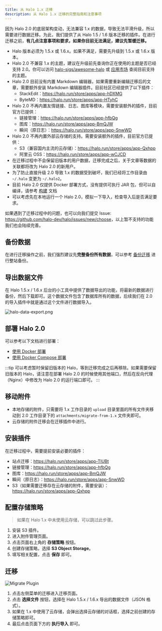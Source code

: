 ```yaml
---
title: 从 Halo 1.x 迁移
description: 从 Halo 1.x 迁移的完整指南和注意事项
---
```


因为 Halo 2.0 的底层架构变动，无法兼容 1.x 的数据，导致无法平滑升级，所以需要进行数据迁移。为此，我们提供了从 Halo 1.5 / 1.6 版本迁移的插件。在进行迁移之前，**有几点注意事项和要求，如果你目前无法满足，建议先暂缓迁移。**

- Halo 版本必须为 1.5.x 或 1.6.x。如果不满足，需要先升级到 1.5.x 或 1.6.x 版本。
- Halo 2.0 不兼容 1.x 的主题，建议在升级前先查询你正在使用的主题是否已经支持 2.0。你可以访问 [halo-sigs/awesome-halo](https://github.com/halo-sigs/awesome-halo) 或 [应用市场](https://halo.run/store/apps?type=THEME) 查阅目前支持的主题。
- Halo 2.0 目前没有内置 Markdown 编辑器，如果需要重新编辑迁移后的文章，需要额外安装 Markdown 编辑器插件。目前社区已经提供了以下插件：
  - StackEdit：<https://halo.run/store/apps/app-hDXMG>
  - ByteMD：<https://halo.run/store/apps/app-HTyhC>
- Halo 2.0 不再内置友情链接、日志、图库等模块，需要安装额外的插件，目前官方已提供：
  - 链接管理：<https://halo.run/store/apps/app-hfbQg>
  - 图库：<https://halo.run/store/apps/app-BmQJW>
  - 瞬间（原日志）：<https://halo.run/store/apps/app-SnwWD>
- Halo 2.0 不再内置外部云存储的支持。需要安装额外的插件，目前官方已提供：
  - S3（兼容国内主流的云存储）：<https://halo.run/store/apps/app-Qxhpp>
  - 阿里云 OSS：<https://halo.run/store/apps/app-wCJCD>
- 在迁移过程中不会保留旧版本的用户数据，迁移完成之后，关于文章等数据的关联都将改为 Halo 2.0 的新用户。
- 为了防止直接升级 2.0 导致 1.x 的数据受到破坏，我们已经将工作目录由 `~/.halo` 变更为 `~/.halo2`。
- 目前 Halo 2.0 仅提供 Docker 部署方式，没有提供可执行 JAR 包，但可以自编译，请参考 [构建](../developer-guide/core/build.md) 文档
- 可以考虑先在本地运行一个 Halo 2.0，模拟一下导入，检查导入后是否满足要求。

如果遇到了迁移过程中的问题，也可以向我们提交 Issue: <https://github.com/halo-dev/halo/issues/new/choose>，以上暂不支持的功能我们也会陆续完善。

## 备份数据

在进行迁移操作之前，我们强烈建议先**完整备份所有数据**，可以参考 [备份迁移](https://docs.halo.run/user-guide/backup-migration) 进行整站备份。

## 导出数据文件

在 Halo 1.5.x / 1.6.x 后台的小工具中提供了数据导出的功能，将最新的数据进行备份，然后下载即可。这个数据文件包含了数据库所有的数据，后续我们在 2.0 的导入插件中就是通过这个文件进行数据导入。

![halo-data-export.png](/img/halo-data-export.png)

## 部署 Halo 2.0

可以参考以下文档进行部署：

- [使用 Docker 部署](./install/docker.md)
- [使用 Docker Compose 部署](./install/docker-compose.md)

:::tip
可以考虑暂时保留旧版本的 Halo，等到迁移完成之后再移除。如果需要保留旧版本的 Halo，请注意在部署 Halo 2.0 的时候使用其他端口，然后在反向代理（Nginx）中修改为 Halo 2.0 的运行端口即可。
:::

## 移动附件

- 本地存储的附件，只需要将 1.x 工作目录的 `upload` 目录里面的所有文件夹移动到 2.0 工作目录下的 `attachments/migrate-from-1.x` 文件夹即可。
- 云存储的附件迁移会在迁移插件中进行。

## 安装插件

在迁移过程中，需要提前安装必要的插件：

- 站点迁移：<https://halo.run/store/apps/app-TlUBt>
- 链接管理：<https://halo.run/store/apps/app-hfbQg>
- 图库：<https://halo.run/store/apps/app-BmQJW>
- 瞬间（原日志）：<https://halo.run/store/apps/app-SnwWD>
- S3（如果需要迁移存在云存储的附件，需要安装）：<https://halo.run/store/apps/app-Qxhpp>

## 配置存储策略

> 如果在 Halo 1.x 中未使用云存储，可以跳过此步骤。

1. 安装 S3 插件。
2. 进入附件管理页面。
3. 点击页面右上角的 **存储策略** 按钮。
4. 创建存储策略，选择 **S3 Object Storage**。
5. 填写相关配置，点击 **保存** 即可。

## 迁移

![Migrate Plugin](/img/migrate/halo2.0-migrate-plugin.png)

1. 点击左侧菜单的迁移进入迁移页面。
2. 点击 **选择文件** 按钮，选择在 Halo 1.5.x / 1.6.x 导出的数据文件（JSON 格式）。
3. 如果在 1.x 中使用了云存储，会弹出选择云存储的对话框，选择之前创建的存储策略即可。
4. 最后点击页面下方的 **执行导入** 即可。
